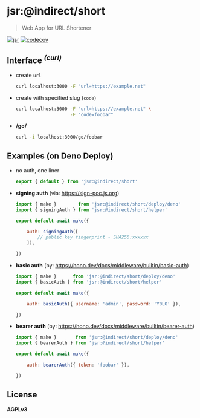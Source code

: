# jsr:@indirect/short

> Web App for URL Shortener

[![jsr](https://jsr.io/badges/@indirect/short)](https://jsr.io/@indirect/short)
[![codecov](https://codecov.io/gh/imcotton/at-indirect-short/graph/badge.svg)](https://codecov.io/gh/imcotton/at-indirect-short)





## Interface <sup>_(curl)_</sup>

- create `url`

    ```sh
    curl localhost:3000 -F "url=https://example.net"
    ```

- create with specified slug (`code`)

    ```sh
    curl localhost:3000 -F "url=https://example.net" \
                        -F "code=foobar"
    ```

- **/go/**

    ```sh
    curl -i localhost:3000/go/foobar
    ```





## Examples (on Deno Deploy)

- no auth, one liner

    ```js
    export { default } from 'jsr:@indirect/short'
    ```

- **signing auth** (via: https://sign-poc.js.org)

    ```js
    import { make }        from 'jsr:@indirect/short/deploy/deno'
    import { signingAuth } from 'jsr:@indirect/short/helper'

    export default await make({

        auth: signingAuth([
            // public key fingerprint - SHA256:xxxxxx
        ]),

    })
    ```

- **basic auth** (by: https://hono.dev/docs/middleware/builtin/basic-auth)

    ```js
    import { make }      from 'jsr:@indirect/short/deploy/deno'
    import { basicAuth } from 'jsr:@indirect/short/helper'

    export default await make({

        auth: basicAuth({ username: 'admin', password: 'Y0LO' }),

    })
    ```

- **bearer auth** (by: https://hono.dev/docs/middleware/builtin/bearer-auth)

    ```js
    import { make }       from 'jsr:@indirect/short/deploy/deno'
    import { bearerAuth } from 'jsr:@indirect/short/helper'

    export default await make({

        auth: bearerAuth({ token: 'foobar' }),

    })
    ```





## License

**AGPLv3**

